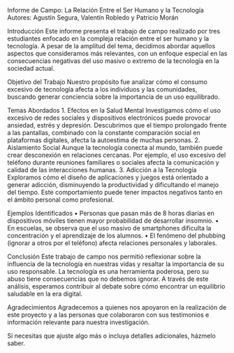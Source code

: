 Informe de Campo: La Relación Entre el Ser Humano y la Tecnología
Autores: Agustín Segura, Valentín Robledo y Patricio Morán

Introducción
Este informe presenta el trabajo de campo realizado por tres estudiantes enfocado en la compleja relación entre el ser humano y la tecnología. A pesar de la amplitud del tema, decidimos abordar aquellos aspectos que consideramos más relevantes, con un enfoque especial en las consecuencias negativas del uso masivo o extremo de la tecnología en la sociedad actual.

Objetivo del Trabajo
Nuestro propósito fue analizar cómo el consumo excesivo de tecnología afecta a los individuos y las comunidades, buscando generar conciencia sobre la importancia de un uso equilibrado.

Temas Abordados
	1.	Efectos en la Salud Mental
Investigamos cómo el uso excesivo de redes sociales y dispositivos electrónicos puede provocar ansiedad, estrés y depresión. Descubrimos que el tiempo prolongado frente a las pantallas, combinado con la constante comparación social en plataformas digitales, afecta la autoestima de muchas personas.
	2.	Aislamiento Social
Aunque la tecnología conecta al mundo, también puede crear desconexión en relaciones cercanas. Por ejemplo, el uso excesivo del teléfono durante reuniones familiares o sociales afecta la comunicación y calidad de las interacciones humanas.
	3.	Adicción a la Tecnología
Exploramos cómo el diseño de aplicaciones y juegos está orientado a generar adicción, disminuyendo la productividad y dificultando el manejo del tiempo. Este comportamiento puede tener impactos negativos tanto en el ámbito personal como profesional.

Ejemplos Identificados
	•	Personas que pasan más de 8 horas diarias en dispositivos móviles tienen mayor probabilidad de desarrollar insomnio.
	•	En escuelas, se observa que el uso masivo de smartphones dificulta la concentración y el aprendizaje de los alumnos.
	•	El fenómeno del phubbing (ignorar a otros por el teléfono) afecta relaciones personales y laborales.

Conclusión
Este trabajo de campo nos permitió reflexionar sobre la influencia de la tecnología en nuestras vidas y resaltar la importancia de su uso responsable. La tecnología es una herramienta poderosa, pero su abuso tiene consecuencias que no debemos ignorar. A través de este análisis, esperamos contribuir al debate sobre cómo encontrar un equilibrio saludable en la era digital.

Agradecimientos
Agradecemos a quienes nos apoyaron en la realización de este proyecto y a las personas que colaboraron con sus testimonios e información relevante para nuestra investigación.

Si necesitas que ajuste algo más o incluya detalles adicionales, házmelo saber.
